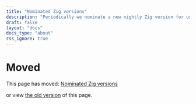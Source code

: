 ```yaml
---
title: "Nominated Zig versions"
description: "Periodically we nominate a new nightly Zig version for use, providing a better balance of recent Zig improvements and stability."
draft: false
layout: "docs"
docs_type: "about"
rss_ignore: true
---
```


# Moved

This page has moved: [Nominated Zig versions](/docs/nominated-zig)

or view [the old version](/v0.4/about/nominated-zig/) of this page.
